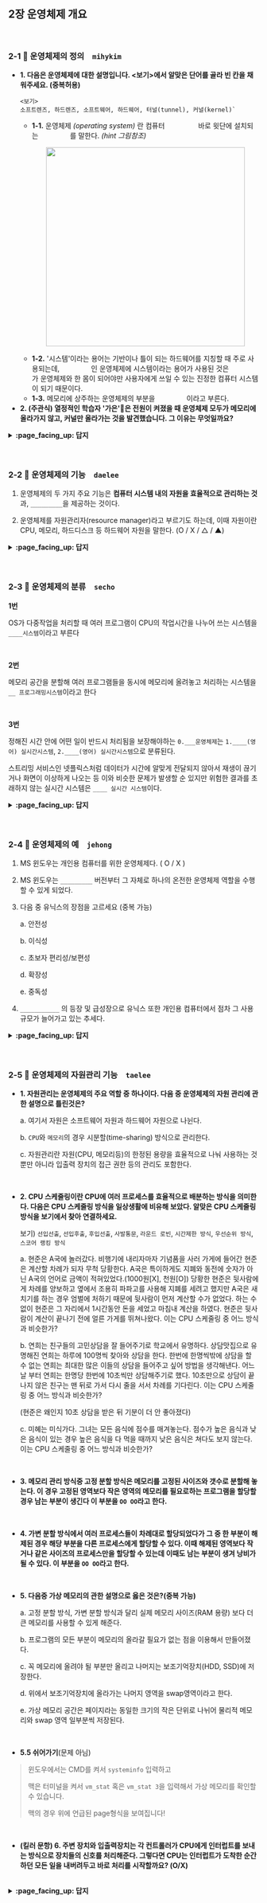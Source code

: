 ## 2장 운영체제 개요

<br>

### 2-1 :fallen_leaf: 운영체제의 정의　`mihykim`
- __1. 다음은 운영체제에 대한 설명입니다. <보기>에서 알맞은 단어를 골라 빈 칸을 채워주세요. (중복허용)__
  ```
  <보기>
  소프트렌즈, 하드렌즈, 소프트웨어, 하드웨어, 터널(tunnel), 커널(kernel)`
  ```
  - __1-1.__ 운영체제 _(operating system)_ 란 컴퓨터 `　　　　　` 바로 윗단에 설치되는 `　　　　　`를 말한다. _(hint 그림참조)_
      <p align="center"><img src="https://user-images.githubusercontent.com/60066472/94353896-f8012200-00b0-11eb-9e8a-e1dc23f711e7.png" width="400"></p>
  - __1-2.__ '시스템'이라는 용어는 기반이나 틀이 되는 하드웨어를 지칭할 때 주로 사용되는데, `　　　　　`인 운영체제에 시스템이라는 용어가 사용된 것은 `　　　　　`가 운영체제와 한 몸이 되어야만 사용자에게 쓰일 수 있는 진정한 컴퓨터 시스템이 되기 때문이다.
  - __1-3.__ 메모리에 상주하는 운영체제의 부분을 `　　　　　`이라고 부른다.
- __2. (주관식) 열정적인 학습자 '가은'👩은 전원이 켜졌을 때 운영체제 모두가 메모리에 올라가지 않고, 커널만 올라가는 것을 발견했습니다. 그 이유는 무엇일까요?__

<details>
<summary> <b> :page_facing_up: 답지 </b>  </summary>
<div markdown="1">
  
- __1. 다음은 운영체제에 대한 설명입니다. <보기>에서 알맞은 단어를 골라 빈 칸을 채워주세요. (중복허용)__
  ```
  <보기> 소프트렌즈, 하드렌즈, 소프트웨어, 하드웨어, 터널(tunnel), 커널(kernel)`
  ```
  - __1-1.__  운영체제(operating system)란 컴퓨터 `하드웨어` 바로 윗단에 설치되는 `소프트웨어`를 말한다.
  - __1-2.__ '시스템'은 주로 기반이 되는 하드웨어를 지칭하는 용어인데, `소프트웨어`인 운영체제에 시스템이라는 용어가 사용된 것은 `하드웨어`가 운영체제와 한 몸이 되어야만 사용자에게 쓰일 수 있는 진정한 컴퓨터 시스템이 되기 때문이다.
  - __1-3.__ 메모리에 상주하는 운영체제의 부분을 `커널`이라고 부른다.
- __2. (주관식) 열정적인 학습자 '가은'👩은 전원이 켜졌을 때 운영체제 모두가 메모리에 올라가지 않고, 커널만 올라가는 것을 발견했습니다. 그 이유는 무엇일까요?__
  - 정답: 한정된 메모리를 효율적으로 사용하기 위해
  - 소프트웨어가 실행되려면 메모리에 그 프로그램이 올라가 있어야 한다. 운영체제 자체도 하나의 소프트트웨어로서 전원이 켜짐과 동시에 메모리에 올라간다. 하지만 운영체제 처럼 규모가 큰 프로그램이 모두 메모리에 올라간다면 한정된 메모리 공간의 낭비가 심할 것이다. 따라서 운영체제 중 항상 필요한 부분만을 전원이 켜짐과 동시에 메모리에 올려놓고 그렇지 않은 부분은 필요할 때 메모리에 올려서 사용하게 된다.

</div>
</details>
<br><br>

### 2-2 :fallen_leaf: 운영체제의 기능　`daelee`

1. 운영체제의 두 가지 주요 기능은 **컴퓨터 시스템 내의 자원을 효율적으로 관리하는 것**과, `_________`을 제공하는 것이다.



2. 운영체제를 자원관리자(resource manager)라고 부르기도 하는데, 이때 자원이란 CPU, 메모리, 하드디스크 등 하드웨어 자원을 말한다. (O / X / △ / ▲)



<details>
<summary> <b> :page_facing_up: 답지 </b>  </summary>
<div markdown="1">
  
1. 운영체제의 두 가지 주요 기능은 **컴퓨터 시스템 내의 자원을 효율적으로 관리하는 것**과, `_________`을 제공하는 것이다.

   > 정답 : 컴퓨터 시스템을 편리하게 사용할 수 있는 환경
   >
   > 컴퓨터의 복잡한 구조를 알지 못해도 **추상화된 인터페이스**를 통해 쉽게 프로그램을 사용할 수 있도록 해준다. 
   >
   > 위 두 가지 주요 기능 외에도, 운영체제는 컴퓨터의 보안 및 보호 기능을 수행한다.

2. 운영체제를 자원관리자(resource manager)라고 부르기도 하는데, 이때 자원이란 CPU, 메모리, 하드디스크 등 하드웨어 자원을 말한다. (O / X / △ / ▲)

   > 정답 : △
   >
   > 운영체제를 자원관리자(resource manager)라고 부르기도 하는데, 이때 자원이란 CPU, 메모리 등 하드웨어 자원뿐 아니라 소프트웨어 자원까지를 말한다

</div>
</details>
<br><br>


### 2-3 :fallen_leaf: 운영체제의 분류　`secho`

**1번**

OS가 다중작업을 처리할 때 여러 프로그램이 CPU의 작업시간을 나누어 쓰는 시스템을 `____시스템`이라고 부른다 

<br>

**2번**

메모리 공간을 분할해 여러 프로그램들을 동시에 메모리에 올려놓고 처리하는 시스템을 `__ 프로그래밍시스템`이라고 한다

<br>

**3번**

정해진 시간 안에 어떤 일이 반드시 처리됨을 보장해야하는 `0.___운영체제`는 `1.____(영어) 실시간시스템`, `2.____(영어) 실시간시스템`으로 분류된다.

스트리밍 서비스인 넷플릭스처럼 데이터가 시간에 알맞게 전달되지 않아서 재생이 끊기거나 화면이 이상하게 나오는 등 이와 비슷한 문제가 발생할 순 있지만 위험한 결과를 초래하지 않는 실시간 시스템은 `____ 실시간 시스템`이다.







<details>
<summary> <b> :page_facing_up: 답지 </b>  </summary>
<div markdown="1">

- 1번 답지.

OS가 다중작업을 처리할 때 여러 프로그램이 **하나의** CPU의 작업시간을 나누어 쓰는 시스템을 `시분할시스템`이라고 부른다 

- 2번 답지

메모리 공간을 분할해 여러 프로그램들을 동시에 메모리에 올려놓고 처리하는 시스템을 `다중 프로그래밍시스템`이라고 한다

- 3번 답지

정해진 시간 안에 어떤 일이 반드시 처리됨을 보장해야하는 `0. 실시간 운영체제`는 `1.hard (영어) 실시간시스템`, `2.soft (영어) 실시간시스템`으로 분류된다.

 스트리밍 서비스인 넷플릭스처럼 데이터가 시간에 알맞게 전달되지 않아서 재생이 끊기거나 화면이 이상하게 나오는 등 이와 비슷한 문제가 발생할 순 있지만 위험한 결과를 초래하지 않는 실시간 시스템은 `soft 실시간 시스템`이다.



</div>
</details>
<br><br>

### 2-4 :fallen_leaf: 운영체제의 예　`jehong`

1. MS 윈도우는 개인용 컴퓨터를 위한 운영체제다. ( O / X )

2. MS 윈도우는 `_________` 버전부터 그 자체로 하나의 온전한 운영체제 역할을 수행할 수 있게 되었다.

3. 다음 중 유닉스의 장점을 고르세요 (중복 가능)

   a. 안전성

   b. 이식성

   c. 초보자 편리성/보편성

   d. 확장성

   e. 중독성

4. `___________` 의 등장 및 급성장으로 유닉스 또한 개인용 컴퓨터에서 점차 그 사용 규모가 늘어가고 있는 추세다.

<details>
<summary> <b> :page_facing_up: 답지 </b>  </summary>
<div markdown="1">

1. MS 윈도우는 개인용 컴퓨터를 위한 운영체제다. ( O ) **p.54**

   >**답** O

2. MS 윈도우는 `윈도우95` 버전부터 그 자체로 하나의 온전한 운영체제 역할을 수행할 수 있게 되었다. **p.54**

3. 다음 중 유닉스의 장점을 고르세요 (중복 가능) **p.56**

   **a. 안전성**

   **b. 이식성**

   c. 초보자 편리성/보편성

   **d. 확장성**

   e. 중독성

   >**a. 안정성**
   >
   >오랜 전통을 지닌 운영체제로 안정성을 가장 큰 장점으로 한다.
   >
   >**b. 이식성**
   >
   >사람이 이해하기 편한 고급언어인 C언어로 작성되어 다른 기종에 이식하는 것이 비교적 쉽다 .
   >
   >**d. 확장성**
   >
   >하드웨어 기술이나 소프트웨어 기술이 발전하더라도 확장성을 지원할 수 있게 설계되어 급변하는 기술 환경 속에서도 현재까지 널리 사용되고 있다.
   >


   

4. `리눅스(Linux)` 의 등장 및 급성장으로 유닉스 또한 개인용 컴퓨터에서 점차 그 사용 규모가 늘어가고 있는 추세다. **p.57**

</div>
</details>
<br><br>

### 2-5 :fallen_leaf: 운영체제의 자원관리 기능　`taelee`

- __1. 자원관리는 운영체제의 주요 역할 중 하나이다. 다음 중 운영체제의 자원 관리에 관한 설명으로 틀린것은?__

  a. 여기서 자원은 소프트웨어 자원과 하드웨어 자원으로 나뉜다.
  
  b. `CPU`와 `메모리`의 경우 시분할(time-sharing) 방식으로 관리한다.
  
  c. 자원관리란 자원(CPU, 메모리등)의 한정된 용량을 효율적으로 
     나눠 사용하는 것뿐만 아니라 입출력 장치의 접근 권한 등의 관리도 포함한다.



<br>

- __2. CPU 스케줄링이란 CPU에 여러 프로세스를 효율적으로 배분하는 방식을 의미한다. 다음은 CPU 스케줄링 방식을 일상생활에 비유해 보았다. 알맞은 CPU 스케줄링 방식을 보기에서 찾아 연결하세요.__
  
  보기) `선입선출`, `선입후출`, `후입선출`, `사발통문`,  `라운드 로빈`, `시간제한 방식`, `우선순위 방식`, `스코어 랭킹 방식`

  a. 현준은 A국에 놀러갔다. 비행기에 내리자마자 기념품을 사러 가게에 들어간 현준은 계산할 차례가 되자 무척 당황한다. A국은 특이하게도 지폐와 동전에 숫자가 아닌 A국의 언어로 금액이 적혀있었다.(1000원[X], 천원[O]) 당황한 현준은 뒷사람에게 차례를 양보하고 옆에서 조용히 파파고를 사용해 지폐를 세려고 했지만 A국은 새치기를 하는 경우 엄벌에 처하기 때문에 뒷사람이 먼저 계산할 수가 없었다. 하는 수없이 현준은 그 자리에서 1시간동안 돈을 세었고 마침내 계산을 하였다. 현준은 뒷사람이 계산이 끝나기 전에 얼른 가게를 뛰쳐나왔다. 이는 CPU 스케줄링 중 어느 방식과 비슷한가?

  b. 연희는 친구들의 고민상담을 잘 들어주기로 학교에서 유명하다. 상담맛집으로 유명해진 연희는 하루에 100명씩 찾아와 상담을 한다. 한번에 한명씩밖에 상담을 할 수 없는 연희는 최대한 많은 이들의 상담을 들어주고 싶어 방법을 생각해낸다. 어느날 부터 연희는 한명당 한번에 10초씩만 상담해주기로 했다. 10초만으로 상담이 끝나지 않은 친구는 맨 뒤로 가서 다시 줄을 서서 차례를 기다린다. 이는 CPU 스케줄링 중 어느 방식과 비슷한가? 

  (현준은 왜인지 10초 상담을 받은 뒤 기분이 더 안 좋아졌다)

  c. 미혜는 미식가다. 그녀는 모든 음식에 점수를 매겨놓는다. 점수가 높은 음식과 낮은 음식이 있는 경우 높은 음식을 다 먹을 때까지 낮은 음식은 쳐다도 보지 않는다. 이는 CPU 스케줄링 중 어느 방식과 비슷한가?

  
<br>
  
- __3. 메모리 관리 방식중 고정 분할 방식은 메모리를 고정된 사이즈와 갯수로 분할해 놓는다. 이 경우 고정된 영역보다 작은 영역의 메모리를 필요로하는 프로그램을 할당할 경우 남는 부분이 생긴다 이 부분을 `OO OO`라고 한다.__

  
<br>

- __4. 가변 분할 방식에서 여러 프로세스들이 차례대로 할당되었다가 그 중 한 부분이 해제된 경우 해당 부분을 다른 프로세스에게 할당할 수 있다. 이때 해제된 영역보다 작거나 같은 사이즈의 프로세스만을 할당할 수 있는데 이때도 남는 부분이 생겨 낭비가 될 수 있다. 이 부분을 `OO OO`라고 한다.__

<br>

- __5. 다음중 가상 메모리의 관한 설명으로 옳은 것은?(중복 가능)__

  a. 고정 분할 방식, 가변 분할 방식과 달리 실제 메모리 사이즈(RAM 용량) 보다 더 큰 메모리를 사용할 수 있게 해준다. 
  
  b. 프로그램의 모든 부분이 메모리의 올라갈 필요가 없는 점을 이용해서 만들어졌다.
  
  c. 꼭 메모리에 올려야 될 부분만 올리고 나머지는 보조기억장치(HDD, SSD)에 저장한다.
  
  d. 위에서 보조기억장치에 올라가는 나머지 영역을 swap영역이라고 한다.
  
  e. 가상 메모리 공간은 페이지라는 동일한 크기의 작은 단위로 나뉘어 물리적 메모리와 swap 영역 일부분씩 저장된다. 
  
  
<br>
  
- __5.5 쉬어가기__(문제 아님)

>윈도우에서는 CMD를 켜서 `systeminfo` 입력하고
>
>맥은 터미널을 켜서 `vm_stat` 혹은 `vm_stat 3`을 입력해서 가상 메모리를 확인할 수 있습니다.
>
>맥의 경우 위에 언급된 page형식을 보여집니다!
  
  
<br>

- __(킬러 문항) 6. 주변 장치와 입출력장치는 각 컨트롤러가 CPU에게 인터럽트를 보내는 방식으로 장치들의 신호를 처리해준다. 그렇다면 CPU는 인터럽트가 도착한 순간 하던 모든 일을 내버려두고 바로 처리를 시작할까요? (O/X)__

<br>
  
<details>
<summary> <b> :page_facing_up: 답지 </b>  </summary>
<div markdown="1">

- __1. 자원관리는 운영체제의 주요 역할 중 하나이다. 다음 중 운영체제의 자원 관리에 관한 설명으로 틀린것은?__

  a. 여기서 자원은 소프트웨어 자원과 하드웨어 자원으로 나뉜다.
  
  b. __`CPU`와 `메모리`의 경우 시분할(time-sharing) 방식으로 관리한다.__(정답)
      __메모리의 경우 주소를 이용한 공간분할(space_sharing)방식으로 관리한다. __
      
  c. 자원관리란 자원(CPU, 메모리등)의 한정된 용량을 효율적으로 
     나눠 사용하는 것뿐만 아니라 입출력 장치의 접근 권한 등의 관리도 포함한다.



<br>
- __2. CPU 스케줄링이란 CPU에 여러 프로세스를 효율적으로 배분하는 방식을 의미한다. 다음은 CPU 스케줄링 방식을 일상생활에 비유해 보았다. 알맞은 CPU스케줄링 방식을 보기에서 찾아 연결하세요.__
  보기) `선입선출`, `선입후출`, `후입선출`, `사발통문`,  `라운드 로빈`, `시간제한 방식`, `우선순위 방식`, `스코어 랭킹 방식`

  a. 현준은 A국에 놀러갔다. 비행기에 내리자마자 기념품을 사러 가게에 들어간 현준은 계산할 차례가 되자 무척 당황한다. A국은 특이하게도 지폐와 동전에 숫자가 아닌 A국의 언어로 금액이 적혀있었다.(1000원[X], 천원[O]) 당황한 현준은 뒷사람에게 차례를 양보하고 옆에서 조용히 파파고를 사용해 지폐를 세려고 했지만 A국은 새치기를 하는 경우 엄벌에 처하기 때문에 뒷사람이 먼저 계산할 수가 없었다. 하는 수없이 현준은 그 자리에서 1시간동안 돈을 세었고 마침내 계산을 하였다. 현준은 뒷사람이 계산이 끝나기 전에 얼른 가게를 뛰쳐나왔다. 이는 CPU 스케줄링 중 어느 방식과 비슷한가? __정답: 선입선출__

  b. 연희는 친구들의 고민상담을 잘 들어주기로 학교에서 유명하다. 상담맛집으로 유명해진 연희는 하루에 100명씩 찾아와 상담을 한다. 한번에 한명씩밖에 상담을 할 수 없는 연희는 최대한 많은 이들의 상담을 들어주고 싶어 방법을 생각해낸다. 어느날 부터 연희는 한명당 한번에 10초씩만 상담해주기로 했다. 10초만으로 상담이 끝나지 않은 친구는 맨뒤로 가서 다시 줄을 서서 차례를 기다린다. 이는 CPU 스케줄링 중 어느 방식과 비슷한가?   __ 정답: 라운드 로빈__

  (현준은 왜인지 10초 상담을 받은 뒤 기분이 더 안 좋아졌다)

  c. 미혜는 미식가다. 그녀는 모든 음식에 점수를 매겨놓는다. 점수가 높은 음식과 낮은 음식이 있는 경우 높은 음식을 다 먹을 때까지 낮은 음식은 쳐다도 보지 않는다. 이는 CPU 스케줄링 중 어느 방식과 비슷한가? __ 정답: 우선순위 방식__
<br>

- __3. 메모리 관리 방식중 고정 분할 방식은 메모리를 고정된 사이즈와 갯수로 분할해 놓는다. 이 경우 고정된 영역보다 작은 영역의 메모리를 필요로하는 프로그램을 할당할 경우 남는 부분이 생긴다 이 부분을 `OO OO`라고 한다.__  __정답: 내부 조각__

<br>

- __4. 가변 분할 방식에서 여러 프로세스들이 차례대로 할당되었다가 그 중 한 부분이 해제된 경우 해당 부분을 다른 프로세스에게 할당할 수 있다. 이때 해제된 영역보다 작거나 같은 사이즈의 프로세스만을 할당할 수 있는데 이때도 남는 부분이 생겨 낭비가 될 수 있다. 이 부분을 `OO OO`라고 한다.__ __정답: 외부 조각__

<br>

- __5. 다음중 가상 메모리의 관한 설명으로 옳은 것은?(중복 가능)__ __정답: a, b, c, d, e (전부 옳음)__

  a. 고정 분할 방식, 가변 분할 방식과 달리 실제 메모리 사이즈(RAM 용량) 보다 더 큰 메모리를 사용할 수 있게 해준다. 
  
  b. 프로그램의 모든 부분이 메모리의 올라갈 필요가 없는 점을 이용해서 만들어졌다.
  
  c. 꼭 메모리에 올려야 될 부분만 올리고 나머지는 보조기억장치(HDD, SSD)에 저장한다.
  
  d. 위에서 보조기억장치에 올라가는 나머지 영역을 swap영역이라고 한다.
  
  e. 가상 메모리 공간은 페이지라는 동일한 크기의 작은 단위로 나뉘어 물리적 메모리와 swap 영역 일부분씩 저장된다. 

<br>  

- __5.5 쉬어가기__(문제 아님)

>윈도우에서는 CMD를 켜서 `systeminfo` 입력하고
>
>맥은 터미널을 켜서 `vm_stat` 혹은 `vm_stat 3`을 입력해서 가상 메모리를 확인할 수 있습니다.
>
>맥의 경우 위에 언급된 page형식을 보여집니다!

<br>

- __(킬러 문항) 6. 주변 장치와 입출력장치는 각 컨트롤러가 CPU에게 인터럽트를 보내는 방식으로 장치들의 신호를 처리해준다. 그렇다면 CPU는 인터럽트가 도착한 순간 하던 모든 일을 내버려두고 바로 처리를 시작할까요? (O/X)__

__정답 : X__
공룡책에 의하면 CPU는 현재 실행중인 명령어를 처리한 뒤 인터럽트가 있는지 검사하고 실행한다고 합니다.
⬇ 공룡책 해당 부분 정리

- CPU는 인터럽트 요청 라인(interrupt request line)을 통해 컨트롤러가 보낸 인터럽트 신호를 감지한다.
- CPU는 하나의 명령어 실행을 끝내면 인터럽트 발생 여부 확인
![](https://images.velog.io/images/taelee/post/1a08e793-979d-44a3-b302-ecfe3c689321/image.png)


</div>
</details>
<br><br>
